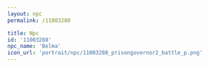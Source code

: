 ```yaml
---
layout: npc
permalink: /11003288

title: Npc
id: '11003288'
npc_name: 'Belma'
icon_url: 'portrait/npc/11003288_prisongovernor2_battle_p.png'
---
```

